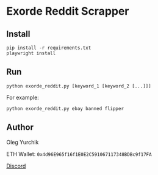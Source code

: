 # Exorde Reddit Scrapper

## Install

```shell
pip install -r requirements.txt
playwright install
```

## Run

```shell
python exorde_reddit.py [keyword_1 [keyword_2 [...]]]
```

For example:

```shell
python exorde_reddit.py ebay banned flipper
``` 

## Author

Oleg Yurchik

ETH Wallet: `0x4d96E965f16f1E0E2C591067117348BDBc9f17FA`

[Discord](Nora#5296)
